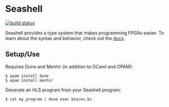 # Seashell

[![build status](https://circleci.com/gh/cucapra/seashell.svg?style=shield)](https://circleci.com/gh/cucapra/seashell)

Seashell provides a type system that makes programming FPGAs easier. To learn about the syntax and behavior, check out the [docs](https://github.com/cucapra/seashell/wiki/Seashell-Syntax).

## Setup/Use

Requires Dune and Menhir (in addition to OCaml and OPAM):

	$ opam install dune
	$ opam install menhir

Generate an HLS program from your Seashell program:

	$ cat my_program | dune exec bin/ex.bc
